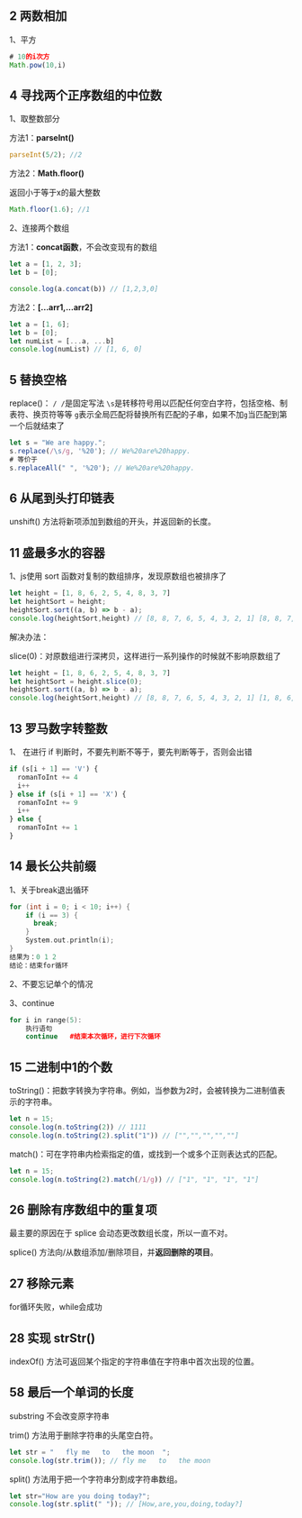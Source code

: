 ## 2 两数相加

1、平方

```javascript
# 10的i次方
Math.pow(10,i)
```

## 4 寻找两个正序数组的中位数

1、取整数部分

方法1：**parseInt()**

```javascript
parseInt(5/2); //2
```

方法2：**Math.floor()**

返回小于等于x的最大整数

```javascript
Math.floor(1.6); //1
```

2、连接两个数组

方法1：**concat函数**，不会改变现有的数组

```javascript
let a = [1, 2, 3];
let b = [0];

console.log(a.concat(b)) // [1,2,3,0]
```

方法2：**[...arr1,...arr2]**

```javascript
let a = [1, 6];
let b = [0];
let numList = [...a, ...b]
console.log(numList) // [1, 6, 0]
```

## 5 替换空格

replace()：
`/ /`是固定写法 
`\s`是转移符号用以匹配任何空白字符，包括空格、制表符、换页符等等
`g`表示全局匹配将替换所有匹配的子串，如果不加`g`当匹配到第一个后就结束了

```javascript
let s = "We are happy.";
s.replace(/\s/g, '%20'); // We%20are%20happy.
# 等价于
s.replaceAll(" ", '%20'); // We%20are%20happy.
```

## 6 从尾到头打印链表

unshift() 方法将新项添加到数组的开头，并返回新的长度。

## 11 盛最多水的容器

1、js使用 sort 函数对复制的数组排序，发现原数组也被排序了

```javascript
let height = [1, 8, 6, 2, 5, 4, 8, 3, 7]
let heightSort = height;
heightSort.sort((a, b) => b - a);
console.log(heightSort,height) // [8, 8, 7, 6, 5, 4, 3, 2, 1] [8, 8, 7, 6, 5, 4, 3, 2, 1]
```

解决办法：

slice(0)：对原数组进行深拷贝，这样进行一系列操作的时候就不影响原数组了

```javascript
let height = [1, 8, 6, 2, 5, 4, 8, 3, 7]
let heightSort = height.slice(0);
heightSort.sort((a, b) => b - a);
console.log(heightSort,height) // [8, 8, 7, 6, 5, 4, 3, 2, 1] [1, 8, 6, 2, 5, 4, 8, 3, 7]
```

## 13 罗马数字转整数

1、 在进行 if 判断时，不要先判断不等于，要先判断等于，否则会出错

```JavaScript
if (s[i + 1] == 'V') {
  romanToInt += 4
  i++
} else if (s[i + 1] == 'X') {
  romanToInt += 9
  i++
} else {
  romanToInt += 1
}
```

## 14 最长公共前缀

1、关于break退出循环

```c++
for (int i = 0; i < 10; i++) {
    if (i == 3) {
      break;
    }
    System.out.println(i);
}
结果为：0 1 2
结论：结束for循环
```

2、不要忘记单个的情况

3、continue

```c++
for i in range(5):
    执行语句
    continue   #结束本次循环，进行下次循环 
```

## 15 二进制中1的个数

toString()：把数字转换为字符串。例如，当参数为2时，会被转换为二进制值表示的字符串。

```javascript
let n = 15;
console.log(n.toString(2)) // 1111
console.log(n.toString(2).split("1")) // ["","","","",""]
```

match()：可在字符串内检索指定的值，或找到一个或多个正则表达式的匹配。

```javascript
let n = 15;
console.log(n.toString(2).match(/1/g)) // ["1", "1", "1", "1"]
```

## 26 删除有序数组中的重复项

最主要的原因在于 splice 会动态更改数组长度，所以一直不对。

splice() 方法向/从数组添加/删除项目，并**返回删除的项目**。

## 27 移除元素

for循环失败，while会成功

## 28 实现 strStr()

indexOf() 方法可返回某个指定的字符串值在字符串中首次出现的位置。

## 58 最后一个单词的长度

substring 不会改变原字符串

trim() 方法用于删除字符串的头尾空白符。

```javascript
let str = "   fly me   to   the moon  ";
console.log(str.trim()); // fly me   to   the moon
```

split() 方法用于把一个字符串分割成字符串数组。

```javascript
let str="How are you doing today?";
console.log(str.split(" ")); // [How,are,you,doing,today?]
```

